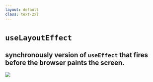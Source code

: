```yaml
---
layout: default
class: text-2xl
---
```


# `useLayoutEffect`
## **synchronously** version of `useEffect` that fires before the browser **paints** the screen.

<img src="/images/03-when-06.png" class="mt-10" />